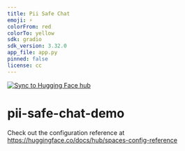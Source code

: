 ```yaml
---
title: Pii Safe Chat
emoji: ⚡
colorFrom: red
colorTo: yellow
sdk: gradio
sdk_version: 3.32.0
app_file: app.py
pinned: false
license: cc
---
```


[![Sync to Hugging Face hub](https://github.com/magkey/hugging-face/actions/workflows/main.yml/badge.svg)](https://github.com/magkey/hugging-face/actions/workflows/main.yml)

# pii-safe-chat-demo

Check out the configuration reference at https://huggingface.co/docs/hub/spaces-config-reference


